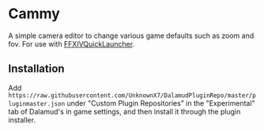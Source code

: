 # Cammy

A simple camera editor to change various game defaults such as zoom and fov.
For use with [FFXIVQuickLauncher](https://github.com/goaaats/FFXIVQuickLauncher).

## Installation
Add `https://raw.githubusercontent.com/UnknownX7/DalamudPluginRepo/master/pluginmaster.json` under "Custom Plugin Repositories" in the "Experimental" tab of Dalamud's in game settings, and then install it through the plugin installer.
